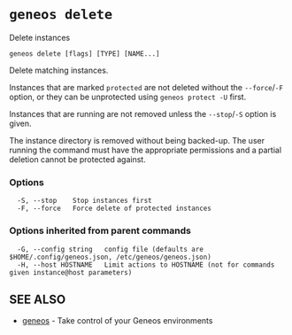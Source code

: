 # `geneos delete`

Delete instances

```text
geneos delete [flags] [TYPE] [NAME...]
```

Delete matching instances.

Instances that are marked `protected` are not deleted without the
`--force`/`-F` option, or they can be unprotected using `geneos protect
-U` first.

Instances that are running are not removed unless the `--stop`/`-S`
option is given.

The instance directory is removed without being backed-up. The user
running the command must have the appropriate permissions and a partial
deletion cannot be protected against.

### Options

```text
  -S, --stop    Stop instances first
  -F, --force   Force delete of protected instances
```

### Options inherited from parent commands

```text
  -G, --config string   config file (defaults are $HOME/.config/geneos.json, /etc/geneos/geneos.json)
  -H, --host HOSTNAME   Limit actions to HOSTNAME (not for commands given instance@host parameters)
```

## SEE ALSO

* [geneos](geneos.md)	 - Take control of your Geneos environments
